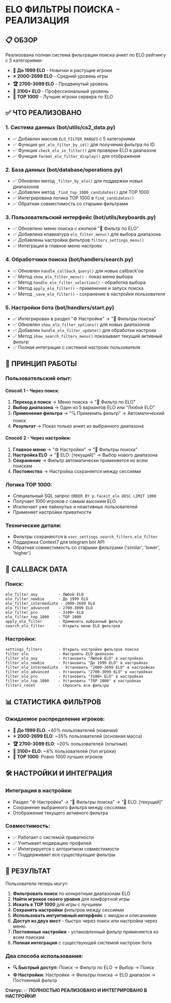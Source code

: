 # ELO ФИЛЬТРЫ ПОИСКА - РЕАЛИЗАЦИЯ

## 📋 ОБЗОР

Реализована полная система фильтрации поиска анкет по ELO рейтингу с 5 категориями:
- **🔰 До 1999 ELO** - Новички и растущие игроки  
- **⭐ 2000-2699 ELO** - Средний уровень игры
- **🏆 2700-3099 ELO** - Продвинутый уровень  
- **💎 3100+ ELO** - Профессиональный уровень
- **👑 TOP 1000** - Лучшие игроки сервера по ELO

## ✅ ЧТО РЕАЛИЗОВАНО

### 1. Система данных (bot/utils/cs2_data.py)
- ✅ Добавлен массив `ELO_FILTER_RANGES` с 5 категориями
- ✅ Функция `get_elo_filter_by_id()` для получения фильтра по ID
- ✅ Функция `check_elo_in_filter()` для проверки ELO в диапазоне
- ✅ Функция `format_elo_filter_display()` для отображения

### 2. База данных (bot/database/operations.py)  
- ✅ Обновлен метод `_filter_by_elo()` для поддержки новых диапазонов
- ✅ Добавлен метод `_find_top_1000_candidates()` для TOP 1000
- ✅ Интегрирована логика TOP 1000 в `find_candidates()`
- ✅ Обратная совместимость со старыми фильтрами

### 3. Пользовательский интерфейс (bot/utils/keyboards.py)
- ✅ Обновлено меню поиска с кнопкой "🎯 Фильтр по ELO"
- ✅ Добавлена клавиатура `elo_filter_menu()` для выбора диапазона
- ✅ Добавлены настройки фильтров `filters_settings_menu()`
- ✅ Интеграция в главное меню настроек

### 4. Обработчики поиска (bot/handlers/search.py)
- ✅ Обновлен `handle_callback_query()` для новых callback'ов
- ✅ Метод `show_elo_filter_menu()` - показ меню выбора
- ✅ Метод `handle_elo_filter_selection()` - обработка выбора  
- ✅ Метод `apply_elo_filter()` - применение и запуск поиска
- ✅ Метод `_save_elo_filter()` - сохранение в настройки пользователя

### 5. Настройки бота (bot/handlers/start.py)
- ✅ Интегрирован в раздел "⚙️ Настройки" → "🎯 Фильтры поиска"
- ✅ Обновлен `show_elo_filter_options()` для новых диапазонов
- ✅ Добавлен `handle_elo_filter_update()` для обработки настроек
- ✅ Метод `show_search_filters_menu()` показывает текущий активный фильтр
- ✅ Полная интеграция с системой настроек пользователя

## 🎯 ПРИНЦИП РАБОТЫ

### Пользовательский опыт:

#### Способ 1 - Через поиск:
1. **Переход в поиск** → Меню поиска → "🎯 Фильтр по ELO"
2. **Выбор диапазона** → Один из 5 вариантов ELO или "Любой ELO"
3. **Применение фильтра** → "🔍 Применить фильтр" → Автоматический поиск
4. **Результат** → Показ только анкет из выбранного диапазона

#### Способ 2 - Через настройки:
1. **Главное меню** → "⚙️ Настройки" → "🎯 Фильтры поиска"
2. **Настройка ELO** → "🎯 ELO: [текущий]" → Выбор нового диапазона
3. **Сохранение** → Фильтр автоматически применяется ко всем поискам
4. **Постоянство** → Настройка сохраняется между сессиями

### Логика TOP 1000:
- Специальный SQL запрос `ORDER BY p.faceit_elo DESC LIMIT 1000`
- Получает 1000 игроков с самым высоким ELO
- Исключает уже лайкнутых и неактивных пользователей
- Применяет настройки приватности

### Технические детали:
- Фильтры сохраняются в `user_settings.search_filters.elo_filter`
- Поддержка Context7 для telegram bot API
- Обратная совместимость со старыми фильтрами ('similar', 'lower', 'higher')

## 🔧 CALLBACK DATA

### Поиск:
```
elo_filter_any         - Любой ELO
elo_filter_newbie      - До 1999 ELO  
elo_filter_intermediate - 2000-2699 ELO
elo_filter_advanced    - 2700-3099 ELO
elo_filter_pro         - 3100+ ELO
elo_filter_top_1000    - TOP 1000
apply_elo_filter       - Применить выбранный фильтр
search_elo_filter      - Открыть меню ELO фильтров
```

### Настройки:
```
settings_filters       - Открыть настройки фильтров поиска
filter_elo             - Настроить ELO диапазон
filter_elo_any         - Установить "Любой ELO" в настройках
filter_elo_newbie      - Установить "До 1999 ELO" в настройках
filter_elo_intermediate - Установить "2000-2699 ELO" в настройках
filter_elo_advanced    - Установить "2700-3099 ELO" в настройках
filter_elo_pro         - Установить "3100+ ELO" в настройках
filter_elo_top_1000    - Установить "TOP 1000" в настройках
filters_reset          - Сбросить все фильтры
```

## 📊 СТАТИСТИКА ФИЛЬТРОВ

### Ожидаемое распределение игроков:
- **🔰 До 1999 ELO**: ~40% пользователей (новички)
- **⭐ 2000-2699 ELO**: ~35% пользователей (основная масса)  
- **🏆 2700-3099 ELO**: ~20% пользователей (опытные)
- **💎 3100+ ELO**: ~4% пользователей (топ игроки)
- **👑 TOP 1000**: Ровно 1000 лучших игроков

## 🛠 НАСТРОЙКИ И ИНТЕГРАЦИЯ

### Интеграция в настройки:
- Раздел "⚙️ Настройки" → "🎯 Фильтры поиска" → "🎯 ELO: [текущий]"
- Сохранение выбранного фильтра между сессиями
- Отображение текущего активного фильтра

### Совместимость:
- ✅ Работает с системой приватности
- ✅ Учитывает модерацию профилей
- ✅ Интегрируется с алгоритмом совместимости
- ✅ Поддерживает все существующие фильтры

## 🎉 РЕЗУЛЬТАТ

Пользователи теперь могут:
1. **Фильтровать поиск** по конкретным диапазонам ELO
2. **Найти игроков своего уровня** для комфортной игры  
3. **Искать в TOP 1000** для игры с лучшими
4. **Сохранять настройки** фильтров между сессиями
5. **Использовать интуитивный интерфейс** с эмодзи и описаниями
6. **Доступ из двух мест** - быстро через поиск или настройки через меню
7. **Постоянные настройки** - установленный фильтр применяется ко всем поискам
8. **Полная интеграция** с существующей системой настроек бота

### Два способа использования:
- **🔍 Быстрый доступ:** Поиск → Фильтр по ELO → Выбор → Поиск
- **⚙️ Настройки:** Настройки → Фильтры поиска → ELO диапазон → Постоянный фильтр

**Статус:** ✅ **ПОЛНОСТЬЮ РЕАЛИЗОВАНО И ИНТЕГРИРОВАНО В НАСТРОЙКИ!**
